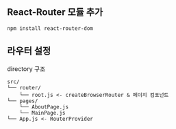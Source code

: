 ## React-Router 모듈 추가
```
npm install react-router-dom
```

## 라우터 설정
directory 구조
```
src/
└── router/
    └── root.js <- createBrowserRouter & 페이지 컴포넌트
└── pages/
    └── AboutPage.js
    └── MainPage.js
└── App.js <- RouterProvider
```


